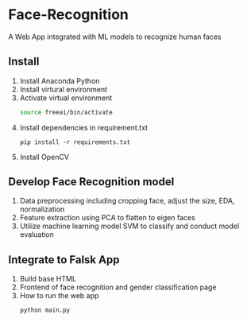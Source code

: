 # Face-Recognition
A Web App integrated with ML models to recognize human faces

## Install
1. Install Anaconda Python
2. Install virtural environment
3. Activate virtual environment
   ```sh
   source freeai/bin/activate
   ```
4. Install dependencies in requirement.txt
   ```
   pip install -r requirements.txt
   ```
5. Install OpenCV

## Develop Face Recognition model
1. Data preprocessing including cropping face, adjust the size, EDA, normalization
2. Feature extraction using PCA to flatten to eigen faces
3. Utilize machine learning model SVM to classify and conduct model evaluation

## Integrate to Falsk App
1. Build base HTML
2. Frontend of face recognition and gender classification page
3. How to run the web app
   ```
   python main.py
   ```
